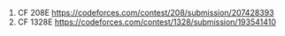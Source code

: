 1) CF 208E  <link>https://codeforces.com/contest/208/submission/207428393</link>
2) CF 1328E <link>https://codeforces.com/contest/1328/submission/193541410</link>
